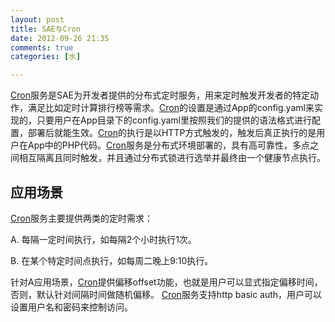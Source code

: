 ```yaml
---
layout: post
title: SAE与Cron
date: 2012-09-26 21:35
comments: true
categories: [水]

---
```

<a href="http://sae.sina.com.cn/?m=devcenter&amp;catId=195">Cron</a>服务是SAE为开发者提供的分布式定时服务，用来定时触发开发者的特定动作，满足比如定时计算排行榜等需求。<a href="http://sae.sina.com.cn/?m=devcenter&amp;catId=195">Cron</a>的设置是通过App的config.yaml来实现的，只要用户在App目录下的config.yaml里按照我们的提供的语法格式进行配置，部署后就能生效。<a href="http://sae.sina.com.cn/?m=devcenter&amp;catId=195">Cron</a>的执行是以HTTP方式触发的，触发后真正执行的是用户在App中的PHP代码。<a href="http://sae.sina.com.cn/?m=devcenter&amp;catId=195">Cron</a>服务是分布式环境部署的，具有高可靠性，多点之间相互隔离且同时触发，并且通过分布式锁进行选举并最终由一个健康节点执行。
<h2>应用场景</h2><a href="http://sae.sina.com.cn/?m=devcenter&amp;catId=195">Cron</a>服务主要提供两类的定时需求：

A. 每隔一定时间执行，如每隔2个小时执行1次。

B. 在某个特定时间点执行，如每周二晚上9:10执行。

针对A应用场景，<a href="http://sae.sina.com.cn/?m=devcenter&amp;catId=195">Cron</a>提供偏移offset功能，也就是用户可以显式指定偏移时间，否则，默认针对间隔时间做随机偏移。
<a href="http://sae.sina.com.cn/?m=devcenter&amp;catId=195">Cron</a>服务支持http basic auth，用户可以设置用户名和密码来控制访问。

&nbsp;

